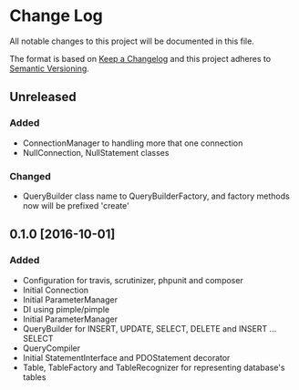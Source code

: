 # Change Log
All notable changes to this project will be documented in this file.

The format is based on [Keep a Changelog](http://keepachangelog.com/) 
and this project adheres to [Semantic Versioning](http://semver.org/).

## Unreleased
### Added
+ ConnectionManager to handling more that one connection
+ NullConnection, NullStatement classes
### Changed
+ QueryBuilder class name to QueryBuilderFactory, and factory methods
now will be prefixed 'create'

## 0.1.0 [2016-10-01]
### Added
+ Configuration for travis, scrutinizer, phpunit and composer
+ Initial Connection
+ Initial ParameterManager
+ DI using pimple/pimple
+ Initial ParameterManager
+ QueryBuilder for INSERT, UPDATE, SELECT, DELETE and INSERT ... SELECT
+ QueryCompiler
+ Initial StatementInterface and PDOStatement decorator
+ Table, TableFactory and TableRecognizer for representing database's tables